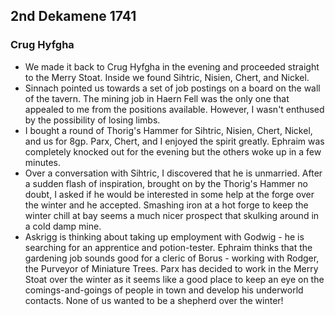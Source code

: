 ## 2nd Dekamene 1741
### Crug Hyfgha
* We made it back to Crug Hyfgha in the evening and proceeded straight to the Merry Stoat. Inside we found Sihtric, Nisien, Chert, and Nickel.
* Sinnach pointed us towards a set of job postings on a board on the wall of the tavern. The mining job in Haern Fell was the only one that appealed to me from the positions available. However, I wasn't enthused by the possibility of losing limbs.
* I bought a round of Thorig's Hammer for Sihtric, Nisien, Chert, Nickel, and us for 8gp. Parx, Chert, and I enjoyed the spirit greatly. Ephraim was completely knocked out for the evening but the others woke up in a few minutes.
* Over a conversation with Sihtric, I discovered that he is unmarried. After a sudden flash of inspiration, brought on by the Thorig's Hammer no doubt, I asked if he would be interested in some help at the forge over the winter and he accepted. Smashing iron at a hot forge to keep the winter chill at bay seems a much nicer prospect that skulking around in a cold damp mine.
* Askrigg is thinking about taking up employment with Godwig - he is searching for an apprentice and potion-tester. Ephraim thinks that the gardening job sounds good for a cleric of Borus - working with Rodger, the Purveyor of Miniature Trees. Parx has decided to work in the Merry Stoat over the winter as it seems like a good place to keep an eye on the comings-and-goings of people in town and develop his underworld contacts. None of us wanted to be a shepherd over the winter!
